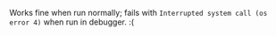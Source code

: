 Works fine when run normally; fails with `Interrupted system call (os error 4)` when run in debugger. :( 
